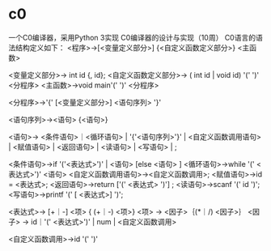 # c0
一个C0编译器，采用Python 3实现
C0编译器的设计与实现（10周）
C0语言的语法结构定义如下：
<程序>->[<变量定义部分>] {<自定义函数定义部分>} <主函数>

<变量定义部分>-> int id {, id};
<自定义函数定义部分>-> ( int id | void id) '(' ')' <分程序>
<主函数>->void main'(' ')' <分程序>

<分程序>->'{' [<变量定义部分>] <语句序列> '}'  

<语句序列>-><语句> {<语句>}

<语句>-> <条件语句>｜<循环语句> | '{'<语句序列>'}' | <自定义函数调用语句> 
| <赋值语句> | <返回语句> | <读语句> | <写语句> | ;

<条件语句>->if '('<表达式>')' | <语句> [else <语句> ]
<循环语句>->while '(' <表达式>')' <语句>
<自定义函数调用语句>-><自定义函数调用>;
<赋值语句>->id = <表达式>;
<返回语句>->return ['(' <表达式> ')'] ;
<读语句>->scanf '(' id ')';
<写语句>->printf '(' [ <表达式>] ')';

<表达式>-> [+｜-] <项> { (+｜-) <项>} 
<项> -> <因子>｛(*｜/) <因子>｝
<因子> -> id｜'(' <表达式>')' | num | <自定义函数调用>

<自定义函数调用>->id '(' ')'
